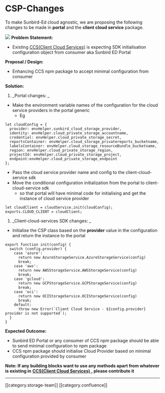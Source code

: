 # CSP-Changes

To make Sunbird-Ed cloud agnostic, we are proposing the following changes to be made in **portal** and the **client cloud service** package.

![](../../../../Others/SunbirdED/images/storage/CSP\_Changes.png) **Problem Statement:** &#x20;

* Existing [CCS(Client Cloud Services)](https://github.com/Sunbird-Ed/client-cloud-services) is expecting SDK initialisation configuration object from consumer aka Sunbird ED Portal&#x20;

**Proposal / Design:** &#x20;

* Enhancing CCS npm package to accept minimal configuration from consumer&#x20;

**Solution:** &#x20;

1. \_Portal changes: \_

* Make the environment variable names of the configuration for the cloud service providers in the portal generic&#x20;
  * Eg

```
let cloudConfig = {
  provider: envHelper.sunbird_cloud_storage_provider,
  identity: envHelper.cloud_private_storage_accountname,
  credential: envHelper.cloud_private_storage_secret,
  reportsContainer: envHelper.cloud_storage_privatereports_bucketname,
  labelsContainer: envHelper.cloud_storage_resourceBundle_bucketname,
  region: envHelper.cloud_private_storage_region,
  projectId: envHelper.cloud_private_storage_project,
  endpoint:envHelper.cloud_private_storage_endpoint
};
```

* Pass the cloud service provider name and config to the client-cloud-service sdk&#x20;
* Move the conditional configuration initialization from the portal to client-cloud-service sdk&#x20;
  * so that portal will have minimal code for initialising and get the instance of cloud service provider

```
let cloudClient = cloudService.init(cloudConfig);
exports.CLOUD_CLIENT = cloudClient;
```

&#x20;

1. \_Client-cloud-services SDK changes: \_

* Initialise the CSP class based on the **provider** value in the configuration and return the instance to the portal

```
export function init(config) {
  switch (config.provider) {
    case 'azure':
      return new AzureStorageService.AzureStorageService(config)
      break;
    case 'aws':
      return new AWSStorageService.AWSStorageService(config)
      break;
    case 'gcloud':
      return new GCPStorageService.GCPStorageService(config)
      break;
    case 'oci':
      return new OCIStorageService.OCIStorageService(config)
      break;
    default:
      throw new Error(`Client Cloud Service - ${config.provider} provider is not supported`);
  }
}

```

&#x20;

**Expected Outcome:** &#x20;

* Sunbird ED Portal or any consumer of CCS npm package should be able to send minimal configuration to npm package&#x20;
* CCS npm package should initialise Cloud Provider based on minimal configuration provided by consumer&#x20;

**Note: If any building blocks want to use any methods apart from whatever is existing in** [**CCS(Client Cloud Services)** ](https://github.com/Sunbird-Ed/client-cloud-services)**, please contribute it**

***

\[\[category.storage-team]] \[\[category.confluence]]
